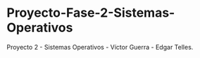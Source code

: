 # Proyecto-Fase-2-Sistemas-Operativos
Proyecto 2 - Sistemas Operativos - Víctor Guerra - Edgar Telles. 

